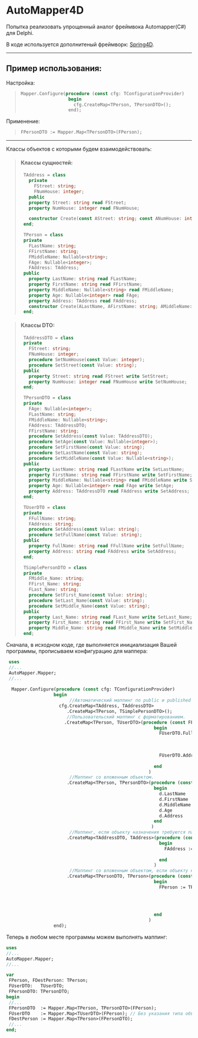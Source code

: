 # AutoMapper4D

Попытка реализовать упрощенный аналог фреймвока Automapper(C#) для Delphi.

В коде используется дополнитеный фреймворк: [Spring4D](https://bitbucket.org/sglienke/spring4d).
***

## Пример использования:

Настройка:
> ```pascal 
> Mapper.Configure(procedure (const cfg: TConfigurationProvider)
>                   begin
>                     cfg.CreateMap<TPerson, TPersonDTO>();
>                   end); 
> ```
Применение:
> ```pascal 
> FPersonDTO := Mapper.Map<TPersonDTO>(FPerson);
> ``` 
***
Классы объектов с которыми будем взаимодействовать:
> #### Классы сущностей:
> ```pascal
>  TAddress = class
>    private
>      FStreet: string;
>      FNumHouse: integer;
>    public
>    property Street: string read FStreet;
>    property NumHouse: integer read FNumHouse;
>
>    constructor Create(const AStreet: string; const ANumHouse: integer);
>  end;
>
>  TPerson = class
>  private
>    FLastName: string;
>    FFirstName: string;
>    FMiddleName: Nullable<string>;
>    FAge: Nullable<integer>;
>    FAddress: TAddress;
>  public
>    property LastName: string read FLastName;
>    property FirstName: string read FFirstName;
>    property MiddleName: Nullable<string> read FMiddleName;
>    property Age: Nullable<integer> read FAge;
>    property Address: TAddress read FAddress;
>    constructor Create(ALastName, AFirstName: string; AMiddleName: Nullable<string>; AAge: Nullable<integer>; AAddress: TAddress);
>  end;
> ```  

> #### Классы DTO:
> ```pascal 
>  TAddressDTO = class
>  private
>    FStreet: string;
>    FNumHouse: integer;
>    procedure SetNumHouse(const Value: integer);
>    procedure SetStreet(const Value: string);
>  public
>    property Street: string read FStreet write SetStreet;
>    property NumHouse: integer read FNumHouse write SetNumHouse;
>  end;
>
>  TPersonDTO = class
>  private
>    FAge: Nullable<integer>;
>    FLastName: string;
>    FMiddleName: Nullable<string>;
>    FAddress: TAddressDTO;
>    FFirstName: string;
>    procedure SetAddress(const Value: TAddressDTO);
>    procedure SetAge(const Value: Nullable<integer>);
>    procedure SetFirstName(const Value: string);
>    procedure SetLastName(const Value: string);
>    procedure SetMiddleName(const Value: Nullable<string>);
>  public
>    property LastName: string read FLastName write SetLastName;
>    property FirstName: string read FFirstName write SetFirstName;
>    property MiddleName: Nullable<string> read FMiddleName write SetMiddleName;
>    property Age: Nullable<integer> read FAge write SetAge;
>    property Address: TAddressDTO read FAddress write SetAddress;
>  end;
>
>  TUserDTO = class
>  private
>    FFullName: string;
>    FAddress: string;
>    procedure SetAddress(const Value: string);
>    procedure SetFullName(const Value: string);
>  public
>    property FullName: string read FFullName write SetFullName;
>    property Address: string read FAddress write SetAddress;
>  end;
>
>  TSimplePersonDTO = class
>  private
>    FMiddle_Name: string;
>    FFirst_Name: string;
>    FLast_Name: string;
>    procedure SetFirst_Name(const Value: string);
>    procedure SetLast_Name(const Value: string);
>    procedure SetMiddle_Name(const Value: string);
>  public
>    property Last_Name: string read FLast_Name write SetLast_Name;
>    property First_Name: string read FFirst_Name write SetFirst_Name;
>    property Middle_Name: string read FMiddle_Name write SetMiddle_Name;
>  end;
> ```

Сначала, в исходном коде, где выполняется инициализация Вашей программы, прописываем конфигурацию для маппера:
```pascal
 uses
 //...
 AutoMapper.Mapper;
 //...
 
  Mapper.Configure(procedure (const cfg: TConfigurationProvider)
                  begin
                        //Автоматический маппинг по public и published полям и свойствам.
                    cfg.CreateMap<TAddress, TAddressDTO>
                       .CreateMap<TPerson, TSimplePersonDTO>();
                       //Пользовательский маппинг с форматированием.                                 
                      .CreateMap<TPerson, TUserDTO>(procedure (const FPerson: TPerson; out FUserDTO: TUserDTO)
                                                        begin
                                                          FUserDTO.FullName := FPerson.LastName    +' '+
                                                                               FPerson.FirstName   +' '+
                                                                               FPerson.MiddleName  +', возраст: '+
                                                                               FPerson.Age.ToString;
                                                          FUserDTO.Address  := 'ул. '+ FPerson.Address.Street
                                                                              +' д. '+ FPerson.Address.NumHouse.ToString;
                                                        end
                                                      )
                        //Маппинг со вложенным объектом.                              
                       .CreateMap<TPerson, TPersonDTO>(procedure (const s: TPerson; out d: TPersonDTO)
                                                        begin
                                                          d.LastName    := s.LastName;
                                                          d.FirstName   := s.FirstName;
                                                          d.MiddleName  := s.MiddleName;
                                                          d.Age         := s.Age;
                                                          d.Address     := mapper.Map<TAddressDTO>(s.Address);
                                                        end
                                                       )                                                      
                        //Маппинг, если объекту назначения требуются параметры в конструкторе
                       .CreateMap<TAddressDTO, TAddress>(procedure (const FAddressDTO: TAddressDTO; out FAddress: TAddress)
                                                          begin
                                                            FAddress := TAddress.Create(FAddressDTO.Street,
                                                                                        FAddressDTO.NumHouse);
                                                          end
                                                        )
                        //Маппинг со вложенным объектом, если объекту назначения требуются параметры в конструкторе.                 
                       .CreateMap<TPersonDTO, TPerson>(procedure (const FPersonDTO: TPersonDTO; out FPerson: TPerson)
                                                        begin
                                                          FPerson := TPerson.Create(FPersonDTO.LastName,
                                                                                    FPersonDTO.FirstName,
                                                                                    FPersonDTO.MiddleName,
                                                                                    FPersonDTO.Age,
                                                                                    mapper.Map<TAddress>(FPersonDTO.Address));
                                                        end
                                                      )
                  end);
  ```
  
 Теперь в любом месте программы можем выполнять маппинг:
 ```pascal
 uses
 //...
 AutoMapper.Mapper;
 //...
 
 var
  FPerson, FDestPerson: TPerson;
  FUserDTO:   TUserDTO;
  FPersonDTO: TPersonDTO;
begin
  //...
  FPersonDTO  := Mapper.Map<TPerson, TPersonDTO>(FPerson);
  FUserDTO    := Mapper.Map<TUserDTO>(FPerson); // Без указания типа объекта ресурса.
  FDestPerson := Mapper.Map<TPerson>(FPersonDTO);
  //...
end;
```
